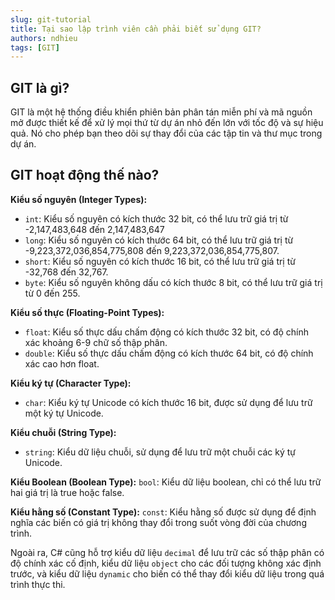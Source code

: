 ```yaml
---
slug: git-tutorial
title: Tại sao lập trình viên cần phải biết sử dụng GIT?
authors: ndhieu
tags: [GIT]
---
```


## GIT là gì?
GIT là một hệ thống điều khiển phiên bản phân tán miễn phí và mã nguồn mở được thiết kế để xử lý mọi thứ từ dự án nhỏ đến lớn với tốc độ và sự hiệu quả. Nó cho phép bạn theo dõi sự thay đổi của các tập tin và thư mục trong dự án.

## GIT hoạt động thế nào?


<b>Kiểu số nguyên (Integer Types):</b>
- `int`: Kiểu số nguyên có kích thước 32 bit, có thể lưu trữ giá trị từ -2,147,483,648 đến 2,147,483,647
- `long`: Kiểu số nguyên có kích thước 64 bit, có thể lưu trữ giá trị từ -9,223,372,036,854,775,808 đến 9,223,372,036,854,775,807.
- `short`: Kiểu số nguyên có kích thước 16 bit, có thể lưu trữ giá trị từ -32,768 đến 32,767.
- `byte`: Kiểu số nguyên không dấu có kích thước 8 bit, có thể lưu trữ giá trị từ 0 đến 255.


<b>Kiểu số thực (Floating-Point Types):</b>
- `float`: Kiểu số thực dấu chấm động có kích thước 32 bit, có độ chính xác khoảng 6-9 chữ số thập phân.
- `double`: Kiểu số thực dấu chấm động có kích thước 64 bit, có độ chính xác cao hơn float.


<b>Kiểu ký tự (Character Type):</b>
- `char`: Kiểu ký tự Unicode có kích thước 16 bit, được sử dụng để lưu trữ một ký tự Unicode.


<b>Kiểu chuỗi (String Type):</b>
- `string`: Kiểu dữ liệu chuỗi, sử dụng để lưu trữ một chuỗi các ký tự Unicode.


<b>Kiểu Boolean (Boolean Type):</b>
`bool`: Kiểu dữ liệu boolean, chỉ có thể lưu trữ hai giá trị là true hoặc false.


<b>Kiểu hằng số (Constant Type):</b>
`const`: Kiểu hằng số được sử dụng để định nghĩa các biến có giá trị không thay đổi trong suốt vòng đời của chương trình.


Ngoài ra, C# cũng hỗ trợ kiểu dữ liệu `decimal` để lưu trữ các số thập phân có độ chính xác cố định, kiểu dữ liệu `object` cho các đối tượng không xác định trước, và kiểu dữ liệu `dynamic` cho biến có thể thay đổi kiểu dữ liệu trong quá trình thực thi.



